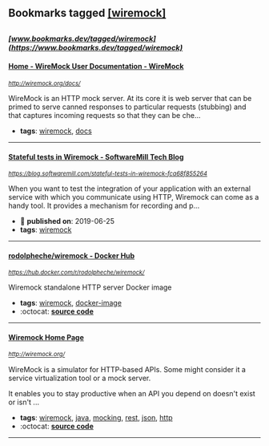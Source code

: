 ## Bookmarks tagged [[wiremock]](https://www.bookmarks.dev/search?q=[wiremock])

_<sup><sup>[www.bookmarks.dev/tagged/wiremock](https://www.bookmarks.dev/tagged/wiremock)</sup></sup>_
---
#### [Home - WireMock User Documentation - WireMock](http://wiremock.org/docs/)
_<sup>http://wiremock.org/docs/</sup>_

WireMock is an HTTP mock server. At its core it is web server that can be primed to serve canned responses to particular requests (stubbing) and that captures incoming requests so that they can be che...
* **tags**: [wiremock](../tagged/wiremock.md), [docs](../tagged/docs.md)
---
#### [Stateful tests in Wiremock - SoftwareMill Tech Blog](https://blog.softwaremill.com/stateful-tests-in-wiremock-fca68f855264)
_<sup>https://blog.softwaremill.com/stateful-tests-in-wiremock-fca68f855264</sup>_

When you want to test the integration of your application with an external service with which you communicate using HTTP, Wiremock can come as a handy tool. It provides a mechanism for recording and p...
* :calendar: **published on**: 2019-06-25
* **tags**: [wiremock](../tagged/wiremock.md)
---
#### [rodolpheche/wiremock - Docker Hub](https://hub.docker.com/r/rodolpheche/wiremock/)
_<sup>https://hub.docker.com/r/rodolpheche/wiremock/</sup>_

Wiremock standalone HTTP server Docker image
* **tags**: [wiremock](../tagged/wiremock.md), [docker-image](../tagged/docker-image.md)
* :octocat: **[source code](https://github.com/rodolpheche/wiremock-docker)**
---
#### [Wiremock Home Page](http://wiremock.org/)
_<sup>http://wiremock.org/</sup>_

WireMock is a simulator for HTTP-based APIs. Some might consider it a service virtualization tool or a mock server.

It enables you to stay productive when an API you depend on doesn't exist or isn't ...
* **tags**: [wiremock](../tagged/wiremock.md), [java](../tagged/java.md), [mocking](../tagged/mocking.md), [rest](../tagged/rest.md), [json](../tagged/json.md), [http](../tagged/http.md)
* :octocat: **[source code](https://github.com/tomakehurst/wiremock)**
---
